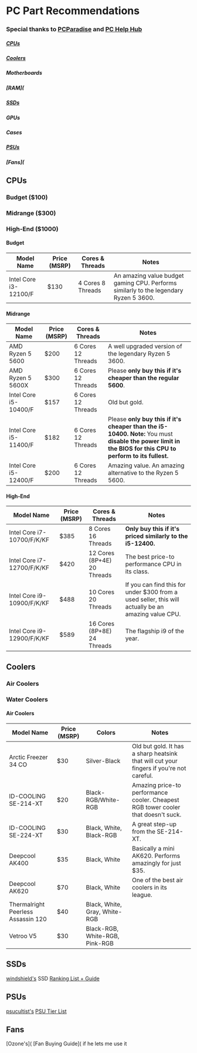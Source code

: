 # PC Part Recommendations

### Special thanks to [PCParadise](https://discord.gg/pcparadise) and [PC Help Hub](https://docs.google.com/presentation/d/1RSXkK6nSBhYbIuJzdbhcuOsKzP1w8auAwaYNd1gGI04/edit?usp=sharing)


##### [CPUs](https://github.com/EmDuck/Tech-Recommendations/blob/main/PC%20PARTS.md#cpus-1)
##### [Coolers](https://github.com/EmDuck/Tech-Recommendations/blob/main/PC%20PARTS.md#coolers-1)
##### Motherboards
##### [RAM](
##### [SSDs](https://github.com/EmDuck/Tech-Recommendations/blob/main/PC%20PARTS.md#ssds-1)
##### GPUs
##### Cases
##### [PSUs](https://github.com/EmDuck/Tech-Recommendations/blob/main/PC%20PARTS.md#psus-1)
##### [Fans](

## CPUs

### Budget ($100)
### Midrange ($300)
### High-End ($1000)

#### Budget

| Model Name            | Price (MSRP) | Cores & Threads    | Notes
| --------------------- | ------------ | ------------------ | ------------------------------------------------------------------------------------- |
| Intel Core i3-12100/F | $130         | 4 Cores 8 Threads  | An amazing value budget gaming CPU. Performs similarly to the legendary Ryzen 5 3600. |

#### Midrange

| Model Name            | Price (MSRP) | Cores & Threads    | Notes
| --------------------- | ------------ | ------------------ | ------------------------------------------------------------------------------------------------- |
| AMD Ryzen 5 5600      | $200         | 6 Cores 12 Threads | A well upgraded version of the legendary Ryzen 5 3600.                                                |
| AMD Ryzen 5 5600X     | $300         | 6 Cores 12 Threads | Please **only buy this if it's cheaper than the regular 5600**.                                   |
| Intel Core i5-10400/F | $157         | 6 Cores 12 Threads | Old but gold.                                                                                     |
| Intel Core i5-11400/F | $182         | 6 Cores 12 Threads | Please **only buy this if it's cheaper than the i5-10400.** **Note:** You must **disable the power limit in the BIOS for this CPU to perform to its fullest.** |
| Intel Core i5-12400/F | $200         | 6 Cores 12 Threads | Amazing value. An amazing alternative to the Ryzen 5 5600.                                        |

#### High-End 

| Model Name                 | Price (MSRP) | Cores & Threads                  | Notes
| -------------------------- | ------------ | -------------------------------- | ---------------------------------------------------------
| Intel Core i7-10700/F/K/KF | $385         | 8 Cores 16 Threads               | **Only buy this if it's priced similarly to the i5-12400.**
| Intel Core i7-12700/F/K/KF | $420         | 12 Cores (8P+4E) 20 Threads      | The best price-to performance CPU in its class.
| Intel Core i9-10900/F/K/KF | $488         | 10 Cores 20 Threads              | If you can find this for under $300 from a used seller, this will actually be an amazing value CPU.
| Intel Core i9-12900/F/K/KF | $589         | 16 Cores (8P+8E) 24 Threads      | The flagship i9 of the year.

## Coolers

### Air Coolers
### Water Coolers

#### Air Coolers

| Model Name                         | Price (MSRP) | Colors  | Notes
| ---------------------------------- | ------------ | ------- | ----------------------------------------------------------------------------------------------------- |
| Arctic Freezer 34 CO               | $30          | Silver-Black                   | Old but gold. It has a sharp heatsink that will cut your fingers if you're not careful.
| ID-COOLING SE-214-XT               | $20          | Black-RGB/White-RGB            | Amazing price-to performance cooler. Cheapest RGB tower cooler that doesn't suck.
| ID-COOLING SE-224-XT               | $30          | Black, White, Black-RGB        | A great step-up from the SE-214-XT.
| Deepcool AK400                     | $35          | Black, White                   | Basically a mini AK620. Performs amazingly for just $35.
| Deepcool AK620                     | $70          | Black, White                   | One of the best air coolers in its league.
| Thermalright Peerless Assassin 120 | $40          | Black, White, Gray, White-RGB  | 
| Vetroo V5                          | $30          | Black-RGB, White-RGB, Pink-RGB |


## SSDs

[windshield's](https://github.com/windshields) SSD [Ranking List + Guide](https://github.com/windshields/stoRAGE-consumer-SSD-buying-guide/blob/main/SSD%20tier%20list.md)

## PSUs

[psucultist's](https://cultists.network/psucultists/) [PSU Tier List](https://cultists.network/140/psu-tier-list/)

## Fans

[Ozone's]( [Fan Buying Guide]( if he lets me use it

